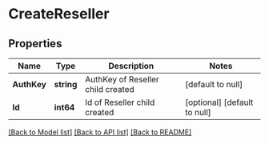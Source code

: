 # CreateReseller

## Properties
Name | Type | Description | Notes
------------ | ------------- | ------------- | -------------
**AuthKey** | **string** | AuthKey of Reseller child created | [default to null]
**Id** | **int64** | Id of Reseller child created | [optional] [default to null]

[[Back to Model list]](../README.md#documentation-for-models) [[Back to API list]](../README.md#documentation-for-api-endpoints) [[Back to README]](../README.md)

